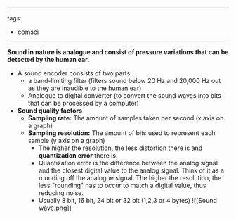  ---
tags:
  - comsci
---

**Sound in nature is analogue and consist of pressure variations that can be detected by the human ear**.



- A sound encoder consists of two parts:
	- a band-limiting filter (filters sound below 20 Hz and 20,000 Hz out as they are inaudible to the human ear)
	- Analogue to digital converter (to convert the sound waves into bits that can be processed by a computer)
- **Sound quality factors**
	- **Sampling rate:** The amount of samples taken per second (x axis on a graph)
	- **Sampling resolution:** The amount of bits used to represent each sample (y axis on a graph)
		- The higher the resolution, the less distortion there is and **quantization error** there is.
		- Quantization error is the difference between the analog signal and the closest digital value to the analog signal. Think of it as a rounding off the analogue signal. The higher the resolution, the less "rounding" has to occur to match a digital value, thus reducing noise.
		- Usually 8 bit, 16 bit, 24 bit or 32 bit (1,2,3 or 4 bytes)
![[Sound wave.png]]
